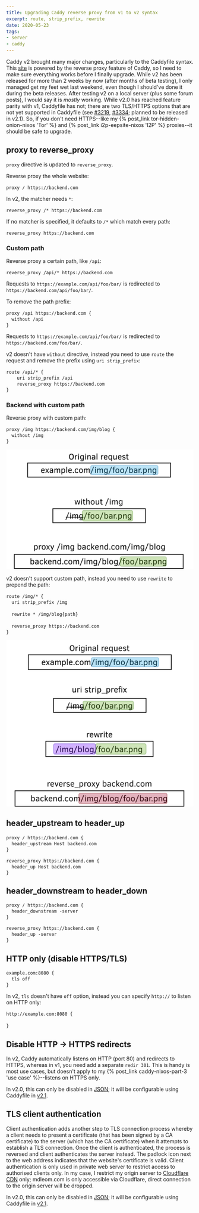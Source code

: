 ```yaml
---
title: Upgrading Caddy reverse proxy from v1 to v2 syntax
excerpt: route, strip_prefix, rewrite
date: 2020-05-23
tags:
- server
- caddy
---
```


Caddy v2 brought many major changes, particularly to the Caddyfile syntax. This [site](https://mdleom.com/) is powered by the reverse proxy feature of Caddy, so I need to make sure everything works before I finally upgrade. While v2 has been released for more than 2 weeks by now (after months of beta testing), I only managed get my feet wet last weekend, even though I should've done it during the beta releases. After testing v2 on a local server (plus some forum posts), I would say it is _mostly_ working. While v2.0 has reached feature parity with v1, Caddyfile has not; there are two TLS/HTTPS options that are not yet supported in Caddyfile (see [#3219](https://github.com/caddyserver/caddy/issues/3219), [#3334](https://github.com/caddyserver/caddy/issues/3334); planned to be released in v2.1). So, if you don't need HTTPS--like my {% post_link tor-hidden-onion-nixos 'Tor' %} and {% post_link i2p-eepsite-nixos 'I2P' %} proxies--it should be safe to upgrade.

## proxy to reverse_proxy

`proxy` directive is updated to `reverse_proxy`.

Reverse proxy the whole website:

``` plain v1
proxy / https://backend.com
```

In v2, the matcher needs `*`:

``` plain v2
reverse_proxy /* https://backend.com
```

If no matcher is specified, it defaults to `/*` which match every path:

``` plain v2
reverse_proxy https://backend.com
```

### Custom path

Reverse proxy a certain path, like `/api`:

``` plain v2
reverse_proxy /api/* https://backend.com
```

Requests to `https://example.com/api/foo/bar/` is redirected to `https://backend.com/api/foo/bar/`.

To remove the path prefix:

``` plain v1
proxy /api https://backend.com {
  without /api
}
```

Requests to `https://example.com/api/foo/bar/` is redirected to `https://backend.com/foo/bar/`.

v2 doesn't have `without` directive, instead you need to use `route` the request and remove the prefix using `uri strip_prefix`:

``` plain v2
route /api/* {
	uri strip_prefix /api
	reverse_proxy https://backend.com
}
```

### Backend with custom path

Reverse proxy with custom path:

``` plain v1
proxy /img https://backend.com/img/blog {
  without /img
}
```

![v1 syntax](20200523/proxy.png)

v2 doesn't support custom path, instead you need to use `rewrite` to prepend the path:

``` plain v2
route /img/* {
  uri strip_prefix /img

  rewrite * /img/blog{path}

  reverse_proxy https://backend.com
}
```

![v2 syntax](20200523/reverse_proxy.png)

## header_upstream to header_up

``` plain v1
proxy / https://backend.com {
  header_upstream Host backend.com
}
```

``` plain v2
reverse_proxy https://backend.com {
  header_up Host backend.com
}
```

## header_downstream to header_down

``` plain v1
proxy / https://backend.com {
  header_downstream -server
}
```

``` plain v2
reverse_proxy https://backend.com {
  header_up -server
}
```

## HTTP only (disable HTTPS/TLS)

``` plain v1
example.com:8080 {
  tls off
}
```

In v2, `tls` doesn't have `off` option, instead you can specify `http://` to listen on HTTP only:

``` plain v2
http://example.com:8080 {

}
```

## Disable HTTP -> HTTPS redirects

In v2, Caddy automatically listens on HTTP (port 80) and redirects to HTTPS, whereas in v1, you need add a separate `redir 301`. This is handy is most use cases, but doesn't apply to my {% post_link caddy-nixos-part-3 'use case' %}--listens on HTTPS only.

In v2.0, this can only be disabled in [JSON](https://caddyserver.com/docs/json/apps/http/servers/#automatic_https/disable_redirects); it will be configurable using Caddyfile in [v2.1](https://github.com/caddyserver/caddy/issues/3219).

## TLS client authentication

Client authentication adds another step to TLS connection process whereby a client needs to present a certificate (that has been signed by a CA certificate) to the server (which has the CA certificate) when it attempts to establish a TLS connection. Once the client is authenticated, the process is reversed and client authenticates the server instead. The padlock icon next to the web address indicates that the website's certificate is valid. Client authentication is only used in private web server to restrict access to authorised clients only. In my case, I restrict my origin server to [Cloudflare CDN](https://support.cloudflare.com/hc/en-us/articles/204899617-Authenticated-Origin-Pulls) only; mdleom.com is only accessible via Cloudflare, direct connection to the origin server will be dropped.

In v2.0, this can only be disabled in [JSON](https://caddyserver.com/docs/json/apps/http/servers/tls_connection_policies/#client_authentication); it will be configurable using Caddyfile in [v2.1](https://github.com/caddyserver/caddy/issues/3334).
